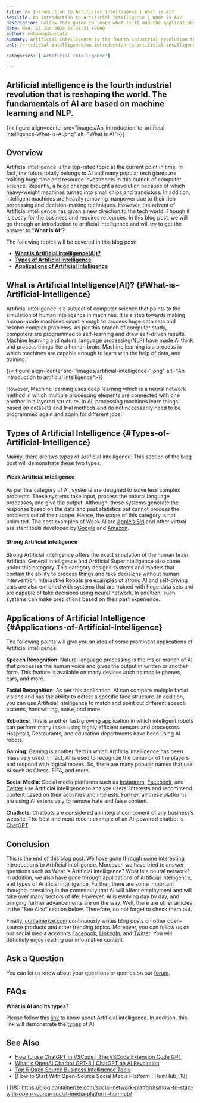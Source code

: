 ```yaml
---
title: An Introduction to Artificial Intelligence | What is AI?
seoTitle: An Introduction to Artificial Intelligence | What is AI?
description: Follow this guide to learn what is AI and the applications of artificial intelligence. Artificial intelligence has brought a revolution in all sectors of life.
date: Wed, 25 Jan 2023 07:23:31 +0000
author: muhammadmustafa
summary: Artificial intelligence is the fourth industrial revolution that is reshaping the world. The fundamentals of AI are based on machine learning and NLP.
url: /artificial-intelligence/an-introduction-to-artificial-intelligence-what-is-ai/

categories: ['Artificial intelligence']

---
```

## Artificial intelligence is the fourth industrial revolution that is reshaping the world. The fundamentals of AI are based on machine learning and NLP.

{{< figure align=center src="images/An-introduction-to-artificial-intelligence-What-is-AI.png" alt="What is AI">}}  

## Overview

Artificial intelligence is the top-rated topic at the current point in time. In fact, the future totally belongs to AI and many popular tech giants are making huge time and resource investments in this branch of computer science. Recently, a huge change brought a revolution because of which heavy-weight machines turned into small chips and transistors. In addition, intelligent machines are heavily removing manpower due to their rich processing and decision-making techniques. However, the advent of Artificial intelligence has given a new direction to the tech world. Though it is costly for the business and requires resources. In this blog post, we will go through an introduction to artificial intelligence and will try to get the answer to “**What is AI**“?

The following topics will be covered in this blog post:

  * [**What is Artificial Intelligence(AI)?**][1]
  * [**Types of Artificial Intelligence**][2]
  * **[Applications of Artificial Intelligence][3]**

## What is Artificial Intelligence(AI)? {#What-is-Artificial-Intelligence}

Artificial intelligence is a subject of computer science that points to the simulation of human intelligence in machines. It is a step towards making human-made machines smart enough to process huge data sets and resolve complex problems. As per this branch of computer study, computers are programmed to self-learning and draw self-driven results. Machine learning and natural language processing(NLP) have made AI think and process things like a human brain. Machine learning is a process in which machines are capable enough to learn with the help of data, and training. 

{{< figure align=center src="images/artificial-intelligence-1.png" alt="An introduction to artificial intelligence">}}  

However, Machine learning uses deep learning which is a neural network method in which multiple processing elements are connected with one another in a layered structure. In AI, processing machines learn things based on datasets and trial methods and do not necessarily need to be programmed again and again for different jobs.

## Types of Artificial Intelligence {#Types-of-Artificial-Intelligence}

Mainly, there are two types of Artificial intelligence. This section of the blog post will demonstrate these two types. 

#### Weak Artificial intelligence 

As per this category of AI, systems are designed to solve less complex problems. These systems take input, process the natural language processes, and give the output. Although, these systems generate the response based on the data and past statistics but cannot process the problems out of their scope. Hence, the scope of this category is not unlimited. The best examples of Weak AI are [Apple’s Siri][4] and other virtual assistant tools developed by [Google][5] and [Amazon][6]. 

#### Strong Artificial Intelligence 

Strong Artificial intelligence offers the exact simulation of the human brain. Artificial General Intelligence and Artificial Superintelligence also come under this category. This category designs systems and models that contain the ability to process things and take decisions without human intervention. Interactive Robots are examples of strong AI and self-driving cars are also enriched with systems that are trained with huge data sets and are capable of take decisions using neural network. In addition, such systems can make predictions based on their past experience.

## **Applications of Artificial Intelligence** {#Applications-of-Artificial-Intelligence}

The following points will give you an idea of some prominent applications of Artificial intelligence:

**Speech Recognition**: Natural language processing is the major branch of AI that processes the human voice and gives the output in written or another form. This feature is available on many devices such as mobile phones, cars, and more.

**Facial Recognition**: As per this application, AI can compare multiple facial visions and has the ability to detect a specific face structure. In addition, you can use Artificial intelligence to match and point out different speech accents, handwriting, noise, and more.

**Robotics**: This is another fast-growing application in which intelligent robots can perform many tasks using highly efficient sensors and processors. Hospitals, Restaurants, and education departments have been using AI robots.

**Gaming**: Gaming is another field in which Artificial intelligence has been massively used. In fact, AI is used to recognize the behavior of the players and respond with logical moves. So, there are many popular names that use AI such as Chess, FIFA, and more.

**Social Media:** Social media platforms such as [Instagram][7], [Facebook][8], and [Twitter][9] use Artificial intelligence to analyze users’ interests and recommend content based on their activities and interests. Further, all these platforms are using AI extensively to remove hate and false content.

**Chatbots**: Chatbots are considered an integral component of any business’s website. The best and most recent example of an AI-powered chatbot is [ChatGPT][10]. 

## Conclusion

This is the end of this blog post. We have gone through some interesting introductions to Artificial intelligence. Moreover, we have tried to answer questions such as What is Artificial intelligence? What is a neural network? In addition, we also have gone through applications of Artificial intelligence, and types of Artificial intelligence. Further, there are some important thoughts prevailing in the community that AI will affect employment and will take over many sectors of life. However, AI is evolving day by day, and bringing further advancements are on the way. Well, there are other articles in the “See Also” section below. Therefore, do not forget to check them out.

Finally, [containerize.com][11] continuously writes blog posts on other open-source products and other trending topics. Moreover, you can follow us on our social media accounts [Facebook][12], [LinkedIn][13], and [Twitter][14]. You will definitely enjoy reading our informative content. 

## Ask a Question

You can let us know about your questions or queries on our [forum][15].

## FAQs

**What is AI and its types?**

Please follow this [link][1] to know about Artificial intelligence. In addition, this link will demonstrate the [types][2] of AI. 

## See Also

  * [How to use ChatGPT in VSCode | The VSCode Extension Code GPT][16]
  * [What is OpenAI Chatbot GPT-3 | ChatGPT an AI Revolution][10]
  * [Top 5 Open Source Business Intelligence Tools][17]
  * [How to Start With Open-Source Social Media Platform | HumHub][18]

 [1]: #What-is-Artificial-Intelligence
 [2]: #Types-of-Artificial-Intelligence
 [3]: #Applications-of-Artificial-Intelligence
 [4]: https://www.apple.com/siri/
 [5]: https://assistant.google.com/
 [6]: https://www.google.com/search?q=amazon+alexa&rlz=1C5CHFA_enPK998PK998&oq=amazon&aqs=chrome.0.0i67j46i67i199i433i465j0i67l2j0i67i433j69i60l3.2098j0j7&sourceid=chrome&ie=UTF-8
 [7]: https://instagram.com/
 [8]: https://www.facebook.com/
 [9]: https://twitter.com/home
 [10]: https://blog.containerize.com/artificial-intelligence/what-is-openai-chatbot-gpt-3-chatgpt-an-ai-revolution/

 [11]: https://www.containerize.com/
 [12]: https://web.facebook.com/containerize
 [13]: https://www.linkedin.com/company/containerize/
 [14]: https://twitter.com/containerize_co
 [15]: https://forum.containerize.com/
 [16]: https://blog.containerize.com/artificial-intelligence/how-to-use-chatgpt-in-vscode-the-vscode-extension-codegpt/

 [17]: https://blog.containerize.com/business-intelligence-software/top-5-open-source-business-intelligence-solutions-of-2021/
]
 [18]: https://blog.containerize.com/social-network-platforms/how-to-start-with-open-source-social-media-platform-humhub/
